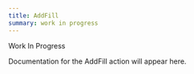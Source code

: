 ```yaml
---
title: AddFill
summary: work in progress
---
```


Work In Progress

Documentation for the AddFill action will appear here.